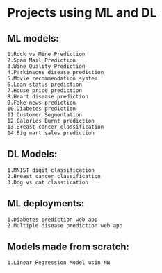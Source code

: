 # Projects using ML and DL

## ML models:
    1.Rock vs Mine Prediction
    2.Spam Mail Prediction
    3.Wine Quality Prediction
    4.Parkinsons disease prediction
    5.Movie recommendation system
    6.Loan status prediction
    7.House price prediction
    8.Heart disease prediction
    9.Fake news prediction
    10.Diabetes prediction
    11.Customer Segmentation
    12.Calories Burnt prediction
    13.Breast cancer classification
    14.Big mart sales prediction

## DL Models:
    1.MNIST digit classification
    2.Breast cancer classification
    3.Dog vs cat classiication

## ML deployments:
    1.Diabetes prediction web app
    2.Multiple disease prediction web app

## Models made from scratch:
    1.Linear Regression Model usin NN
